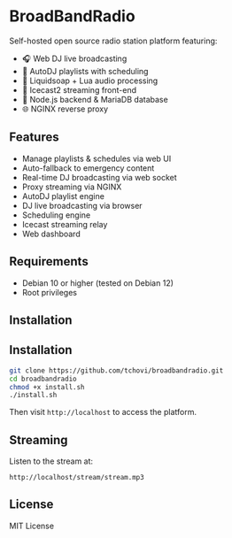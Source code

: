 # BroadBandRadio

Self-hosted open source radio station platform featuring:
- 🎧 Web DJ live broadcasting
- 📂 AutoDJ playlists with scheduling
- 🔄 Liquidsoap + Lua audio processing
- 📡 Icecast2 streaming front-end
- 🔧 Node.js backend & MariaDB database
- 🌐 NGINX reverse proxy

## Features
- Manage playlists & schedules via web UI
- Auto-fallback to emergency content
- Real-time DJ broadcasting via web socket
- Proxy streaming via NGINX
- AutoDJ playlist engine
- DJ live broadcasting via browser
- Scheduling engine
- Icecast streaming relay
- Web dashboard

## Requirements
- Debian 10 or higher (tested on Debian 12)
- Root privileges

## Installation

## Installation
```bash
git clone https://github.com/tchovi/broadbandradio.git
cd broadbandradio
chmod +x install.sh
./install.sh
```

Then visit `http://localhost` to access the platform.

## Streaming
Listen to the stream at:
```
http://localhost/stream/stream.mp3
```
## License
MIT License
